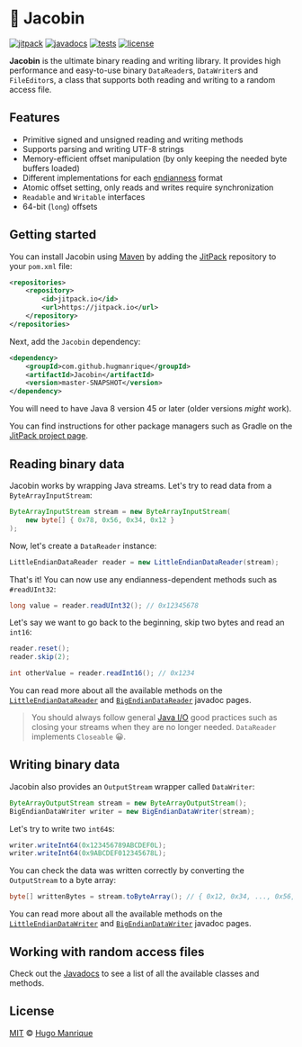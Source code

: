 # :electric_plug: Jacobin

[![jitpack][jitpack]][jitpack-url]
[![javadocs][javadocs]][javadocs-url]
[![tests][tests]][tests-url]
[![license][license]][license-url]

**Jacobin** is the ultimate binary reading and writing library. It provides high performance and easy-to-use 
binary `DataReader`s, `DataWriter`s and `FileEditor`s, a class that supports both reading and writing to a 
random access file.

## Features

- Primitive signed and unsigned reading and writing methods
- Supports parsing and writing UTF-8 strings
- Memory-efficient offset manipulation (by only keeping the needed byte buffers loaded) 
- Different implementations for each [endianness](https://en.wikipedia.org/wiki/Endianness) format
- Atomic offset setting, only reads and writes require synchronization
- `Readable` and `Writable` interfaces
- 64-bit (`long`) offsets

## Getting started

You can install Jacobin using [Maven](https://maven.apache.org/) by adding the [JitPack](https://jitpack.io/) repository to your `pom.xml` file:

```xml
<repositories>
    <repository>
        <id>jitpack.io</id>
        <url>https://jitpack.io</url>
    </repository>
</repositories>
```

Next, add the `Jacobin` dependency:

```xml
<dependency>
    <groupId>com.github.hugmanrique</groupId>
    <artifactId>Jacobin</artifactId>
    <version>master-SNAPSHOT</version>
</dependency>
```

You will need to have Java 8 version 45 or later (older versions _might_ work).

You can find instructions for other package managers such as Gradle on the [JitPack project page](https://jitpack.io/#hugmanrique/Jacobin).

## Reading binary data

Jacobin works by wrapping Java streams. Let's try to read data from a `ByteArrayInputStream`:

```java
ByteArrayInputStream stream = new ByteArrayInputStream(
    new byte[] { 0x78, 0x56, 0x34, 0x12 }
);
```

Now, let's create a `DataReader` instance:

```java
LittleEndianDataReader reader = new LittleEndianDataReader(stream);
```

That's it! You can now use any endianness-dependent methods such as `#readUInt32`:

```java
long value = reader.readUInt32(); // 0x12345678
```

Let's say we want to go back to the beginning, skip two bytes and read an `int16`:

```java
reader.reset();
reader.skip(2);

int otherValue = reader.readInt16(); // 0x1234
```

You can read more about all the available methods on the [`LittleEndianDataReader`](https://jitpack.io/com/github/hugmanrique/Jacobin/master-SNAPSHOT/javadoc/me/hugmanrique/jacobin/reader/LittleEndianDataReader.html) 
and [`BigEndianDataReader`](https://jitpack.io/com/github/hugmanrique/Jacobin/master-SNAPSHOT/javadoc/me/hugmanrique/jacobin/reader/BigEndianDataReader.html) javadoc pages.

> You should always follow general [Java I/O](https://docs.oracle.com/javase/tutorial/essential/io/) good practices such as closing your streams when they are no longer needed. `DataReader` implements `Closeable` 😀.

## Writing binary data

Jacobin also provides an `OutputStream` wrapper called `DataWriter`:

```java
ByteArrayOutputStream stream = new ByteArrayOutputStream();
BigEndianDataWriter writer = new BigEndianDataWriter(stream);
```

Let's try to write two `int64`s:

```java
writer.writeInt64(0x123456789ABCDEF0L);
writer.writeInt64(0x9ABCDEF012345678L);
```

You can check the data was written correctly by converting the `OutputStream` to a byte array:

```java
byte[] writtenBytes = stream.toByteArray(); // { 0x12, 0x34, ..., 0x56, 0x78 }
```

You can read more about all the available methods on the [`LittleEndianDataWriter`](https://jitpack.io/com/github/hugmanrique/Jacobin/master-SNAPSHOT/javadoc/me/hugmanrique/jacobin/writer/LittleEndianDataWriter.html) 
and [`BigEndianDataWriter`](https://jitpack.io/com/github/hugmanrique/Jacobin/master-SNAPSHOT/javadoc/me/hugmanrique/jacobin/writer/BigEndianDataWriter.html) javadoc pages.


## Working with random access files

Check out the [Javadocs][javadocs-url] to see a list of all the available classes and methods.

## License

[MIT](LICENSE) &copy; [Hugo Manrique](https://hugmanrique.me)

[jitpack]: https://jitpack.io/v/hugmanrique/Jacobin.svg
[jitpack-url]: https://jitpack.io/#hugmanrique/Jacobin
[javadocs]: https://img.shields.io/badge/javadocs-master--SNAPSHOT-green.svg
[javadocs-url]: https://jitpack.io/com/github/hugmanrique/Jacobin/master-SNAPSHOT/javadoc/
[tests]: https://img.shields.io/travis/hugmanrique/Jacobin/master.svg
[tests-url]: https://travis-ci.org/hugmanrique/Jacobin
[license]: https://img.shields.io/github/license/hugmanrique/Jacobin.svg
[license-url]: LICENSE